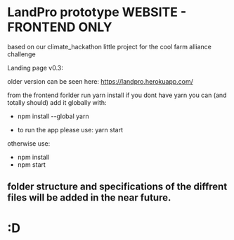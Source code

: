 LandPro prototype WEBSITE - FRONTEND ONLY
==============================

based on our climate_hackathon little project for the cool farm alliance challenge

Landing page v0.3:

older version can be seen here:
https://landpro.herokuapp.com/



from the frontend forlder run yarn install
if you dont have yarn you can (and totally should) add it globally with: 
* npm install --global yarn

* to run the app please use: yarn start

otherwise use: 
* npm install
* npm start 


## folder structure and specifications of the diffrent files will be added in the near future.

# :D
